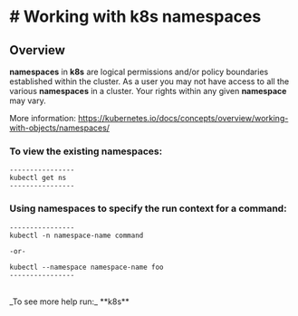 # # Working with k8s namespaces


## Overview
**namespaces** in **k8s** are logical permissions and/or policy boundaries established within the cluster. As a user you may not have access to all the various **namespaces** in a cluster. Your rights within any given **namespace** may vary.<br>

More information:
https://kubernetes.io/docs/concepts/overview/working-with-objects/namespaces/

### To view the existing namespaces:
```
----------------
kubectl get ns
----------------
```

### Using namespaces to specify the run context for a command:
```
----------------
kubectl -n namespace-name command

-or-

kubectl --namespace namespace-name foo
----------------
```

<br>
_To see more help run:_ **k8s**